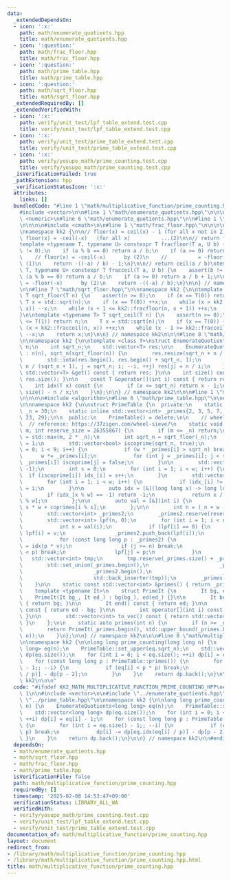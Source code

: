 ```yaml
---
data:
  _extendedDependsOn:
  - icon: ':x:'
    path: math/enumerate_quotients.hpp
    title: math/enumerate_quotients.hpp
  - icon: ':question:'
    path: math/frac_floor.hpp
    title: math/frac_floor.hpp
  - icon: ':question:'
    path: math/prime_table.hpp
    title: math/prime_table.hpp
  - icon: ':question:'
    path: math/sqrt_floor.hpp
    title: math/sqrt_floor.hpp
  _extendedRequiredBy: []
  _extendedVerifiedWith:
  - icon: ':x:'
    path: verify/unit_test/lpf_table_extend.test.cpp
    title: verify/unit_test/lpf_table_extend.test.cpp
  - icon: ':x:'
    path: verify/unit_test/prime_table_extend.test.cpp
    title: verify/unit_test/prime_table_extend.test.cpp
  - icon: ':x:'
    path: verify/yosupo_math/prime_counting.test.cpp
    title: verify/yosupo_math/prime_counting.test.cpp
  _isVerificationFailed: true
  _pathExtension: hpp
  _verificationStatusIcon: ':x:'
  attributes:
    links: []
  bundledCode: "#line 1 \"math/multiplicative_function/prime_counting.hpp\"\n\n\n\n\
    #include <vector>\n\n#line 1 \"math/enumerate_quotients.hpp\"\n\n\n\n#include\
    \ <numeric>\n#line 6 \"math/enumerate_quotients.hpp\"\n\n#line 1 \"math/sqrt_floor.hpp\"\
    \n\n\n\n#include <cmath>\n\n#line 1 \"math/frac_floor.hpp\"\n\n\n\n#include <cassert>\n\
    \nnamespace kk2 {\n\n// floor(x) = ceil(x) - 1 (for all x not in Z) ...(1)\n//\
    \ floor(x) = -ceil(-x)   (for all x)          ...(2)\n\n// return floor(a / b)\n\
    template <typename T, typename U> constexpr T fracfloor(T a, U b) {\n    assert(b\
    \ != 0);\n    if (a % b == 0) return a / b;\n    if (a >= 0) return a / b;\n\n\
    \    // floor(x) = -ceil(-x)      by (2)\n    //          = -floor(-x) - 1 by\
    \ (1)\n    return -((-a) / b) - 1;\n}\n\n// return ceil(a / b)\ntemplate <typename\
    \ T, typename U> constexpr T fracceil(T a, U b) {\n    assert(b != 0);\n    if\
    \ (a % b == 0) return a / b;\n    if (a >= 0) return a / b + 1;\n\n    // ceil(x)\
    \ = -floor(-x)      by (2)\n    return -((-a) / b);\n}\n\n} // namespace kk2\n\
    \n\n#line 7 \"math/sqrt_floor.hpp\"\n\nnamespace kk2 {\n\ntemplate <typename T>\
    \ T sqrt_floor(T n) {\n    assert(n >= 0);\n    if (n == T(0)) return 0;\n   \
    \ T x = std::sqrt(n);\n    if (x == T(0)) ++x;\n    while (x > kk2::fracfloor(n,\
    \ x)) --x;\n    while (x + 1 <= kk2::fracfloor(n, x + 1)) ++x;\n    return x;\n\
    }\n\ntemplate <typename T> T sqrt_ceil(T n) {\n    assert(n >= 0);\n    if (n\
    \ <= T(1)) return n;\n    T x = std::sqrt(n);\n    if (x == T(0)) ++x;\n    while\
    \ (x < kk2::fracceil(n, x)) ++x;\n    while (x - 1 >= kk2::fracceil(n, x - 1))\
    \ --x;\n    return x;\n}\n\n} // namespace kk2\n\n\n#line 8 \"math/enumerate_quotients.hpp\"\
    \n\nnamespace kk2 {\n\ntemplate <class T>\nstruct EnumerateQuotients {\n    T\
    \ n;\n    int sqrt_n;\n    std::vector<T> res;\n\n    EnumerateQuotients(T n)\
    \ : n(n), sqrt_n(sqrt_floor(n)) {\n        res.resize(sqrt_n + n / (sqrt_n + 1));\n\
    \        std::iota(res.begin(), res.begin() + sqrt_n, 1);\n        for (T i =\
    \ n / (sqrt_n + 1), j = sqrt_n; i; --i, ++j) res[j] = n / i;\n    }\n\n    const\
    \ std::vector<T> &get() const { return res; }\n\n    int size() const { return\
    \ res.size(); }\n\n    const T &operator[](int i) const { return res[i]; }\n\n\
    \    int idx(T x) const {\n        if (x <= sqrt_n) return x - 1;\n        return\
    \ size() - n / x;\n    }\n};\n\n} // namespace kk2\n\n\n#line 1 \"math/prime_table.hpp\"\
    \n\n\n\n#include <algorithm>\n#line 6 \"math/prime_table.hpp\"\n\n#line 8 \"math/prime_table.hpp\"\
    \n\nnamespace kk2 {\n\nstruct PrimeTable {\n  private:\n    static inline int\
    \ _n = 30;\n    static inline std::vector<int> _primes{2, 3, 5, 7, 11, 13, 17,\
    \ 23, 29};\n\n  public:\n    PrimeTable() = delete;\n\n    // wheel sieve\n  \
    \  // reference: https://37zigen.com/wheel-sieve/\n    static void set_upper(int\
    \ m, int reserve_size = 26355867) {\n        if (m <= _n) return;\n        _n\
    \ = std::max(m, 2 * _n);\n        int sqrt_n = sqrt_floor(_n);\n        int w\
    \ = 1;\n        std::vector<bool> iscoprime(sqrt_n, true);\n        for (int i\
    \ = 0; i < 9; i++) {\n            if (w * _primes[i] > sqrt_n) break;\n      \
    \      w *= _primes[i];\n            for (int j = _primes[i]; j < sqrt_n; j +=\
    \ _primes[i]) iscoprime[j] = false;\n        }\n\n        std::vector<int> idx_(w,\
    \ -1);\n        int s = 0;\n        for (int i = 1; i < w; i++) {\n          \
    \  if (iscoprime[i]) idx_[i] = s++;\n        }\n        std::vector<int> coprimes(s);\n\
    \        for (int i = 1; i < w; i++) {\n            if (idx_[i] != -1) coprimes[idx_[i]]\
    \ = i;\n        }\n\n        auto idx = [&](long long x) -> long long {\n    \
    \        if (idx_[x % w] == -1) return -1;\n            return x / w * s + idx_[x\
    \ % w];\n        };\n\n        auto val = [&](int i) {\n            return i /\
    \ s * w + coprimes[i % s];\n        };\n\n        int n = (_n + w - 1) / w * s;\n\
    \        std::vector<int> _primes2;\n        _primes2.reserve(reserve_size);\n\
    \        std::vector<int> lpf(n, 0);\n        for (int i = 1; i < n; i++) {\n\
    \            int v = val(i);\n            if (lpf[i] == 0) {\n               \
    \ lpf[i] = v;\n                _primes2.push_back(lpf[i]);\n            }\n\n\
    \            for (const long long p : _primes2) {\n                long long j\
    \ = idx(p * v);\n                if (j >= n) break;\n                if (lpf[i]\
    \ < p) break;\n                lpf[j] = p;\n            }\n        }\n\n     \
    \   std::vector<int> tmp;\n        tmp.reserve(_primes.size() + _primes2.size());\n\
    \        std::set_union(_primes.begin(),\n                       _primes.end(),\n\
    \                       _primes2.begin(),\n                       _primes2.end(),\n\
    \                       std::back_inserter(tmp));\n        _primes = std::move(tmp);\n\
    \    }\n\n    static const std::vector<int> &primes() { return _primes; }\n\n\
    \    template <typename It>\n    struct PrimeIt {\n        It bg, ed;\n\n    \
    \    PrimeIt(It bg_, It ed_) : bg(bg_), ed(ed_) {}\n\n        It begin() const\
    \ { return bg; }\n\n        It end() const { return ed; }\n\n        int size()\
    \ const { return ed - bg; }\n\n        int operator[](int i) const { return bg[i];\
    \ }\n\n        std::vector<int> to_vec() const { return std::vector<int>(bg, ed);\
    \ }\n    };\n\n    static auto primes(int n) {\n        if (n >= _n) set_upper(n);\n\
    \        return PrimeIt(_primes.begin(), std::upper_bound(_primes.begin(), _primes.end(),\
    \ n));\n    }\n};\n\n} // namespace kk2\n\n\n#line 8 \"math/multiplicative_function/prime_counting.hpp\"\
    \n\nnamespace kk2 {\n\nlong long prime_counting(long long n) {\n    EnumerateQuotients<long\
    \ long> eq(n);\n    PrimeTable::set_upper(eq.sqrt_n);\n    std::vector<long long>\
    \ dp(eq.size());\n    for (int i = 0; i < eq.size(); ++i) dp[i] = eq[i] - 1;\n\
    \    for (const long long p : PrimeTable::primes()) {\n        for (int i = eq.size()\
    \ - 1;; --i) {\n            if (eq[i] < p * p) break;\n            dp[i] -= dp[eq.idx(eq[i]\
    \ / p)] - dp[p - 2];\n        }\n    }\n    return dp.back();\n}\n\n} // namespace\
    \ kk2\n\n\n"
  code: "#ifndef KK2_MATH_MULTIPLICATIVE_FUNCTION_PRIME_COUNTING_HPP\n#define KK2_MATH_MULTIPLICATIVE_FUNCTION_PRIME_COUNTING_HPP\
    \ 1\n\n#include <vector>\n\n#include \"../enumerate_quotients.hpp\"\n#include\
    \ \"../prime_table.hpp\"\n\nnamespace kk2 {\n\nlong long prime_counting(long long\
    \ n) {\n    EnumerateQuotients<long long> eq(n);\n    PrimeTable::set_upper(eq.sqrt_n);\n\
    \    std::vector<long long> dp(eq.size());\n    for (int i = 0; i < eq.size();\
    \ ++i) dp[i] = eq[i] - 1;\n    for (const long long p : PrimeTable::primes())\
    \ {\n        for (int i = eq.size() - 1;; --i) {\n            if (eq[i] < p *\
    \ p) break;\n            dp[i] -= dp[eq.idx(eq[i] / p)] - dp[p - 2];\n       \
    \ }\n    }\n    return dp.back();\n}\n\n} // namespace kk2\n\n#endif // KK2_MATH_MULTIPLICATIVE_FUNCTION_PRIME_COUNTING_HPP\n"
  dependsOn:
  - math/enumerate_quotients.hpp
  - math/sqrt_floor.hpp
  - math/frac_floor.hpp
  - math/prime_table.hpp
  isVerificationFile: false
  path: math/multiplicative_function/prime_counting.hpp
  requiredBy: []
  timestamp: '2025-02-08 14:53:47+09:00'
  verificationStatus: LIBRARY_ALL_WA
  verifiedWith:
  - verify/yosupo_math/prime_counting.test.cpp
  - verify/unit_test/lpf_table_extend.test.cpp
  - verify/unit_test/prime_table_extend.test.cpp
documentation_of: math/multiplicative_function/prime_counting.hpp
layout: document
redirect_from:
- /library/math/multiplicative_function/prime_counting.hpp
- /library/math/multiplicative_function/prime_counting.hpp.html
title: math/multiplicative_function/prime_counting.hpp
---
```

